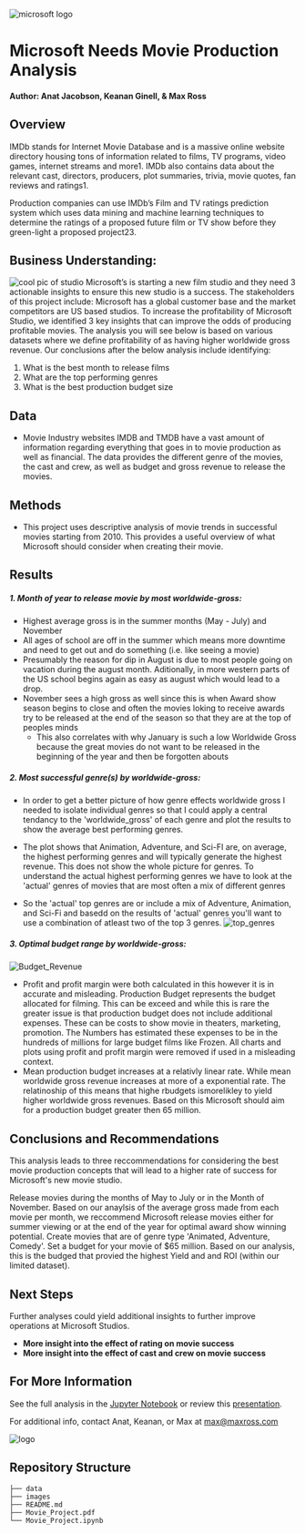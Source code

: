 ![microsoft logo](./images/Microsoft.jpg)

# Microsoft Needs Movie Production Analysis

#### Author: Anat Jacobson, Keanan Ginell, & Max Ross


## Overview
IMDb stands for Internet Movie Database and is a massive online website directory housing tons of information related to films, TV programs, video games, internet streams and more1. IMDb also contains data about the relevant cast, directors, producers, plot summaries, trivia, movie quotes, fan reviews and ratings1.

Production companies can use IMDb’s Film and TV ratings prediction system which uses data mining and machine learning techniques to determine the ratings of a proposed future film or TV show before they green-light a proposed project23.



## Business Understanding:

![cool pic of studio](./images/epic_set.jpg)
Microsoft’s is starting a new film studio and they need 3 actionable insights to ensure this new studio is a success. The stakeholders of this project include: Microsoft has a global customer base and the market competitors are US based studios. To increase the profitability of Microsoft Studio, we identified 3 key insights that can improve the odds of producing profitable movies. The analysis you will see below is based on various datasets where we define profitability of as having higher worldwide gross revenue. Our conclusions after the below analysis include identifying:

1. What is the best month to release films
2. What are the top performing genres
3. What is the best production budget size

## Data
- Movie Industry websites IMDB and TMDB have a vast amount of information regarding everything that goes in to movie production as well as financial. The data provides the different genre of the movies, the cast and crew, as well as budget and gross revenue to release the movies.

## Methods
- This project uses descriptive analysis of movie trends in successful movies starting from 2010. This provides a useful overview of what Microsoft should consider when creating their movie.

## Results

##### 1. Month of year to release movie by most worldwide-gross:

- Highest average gross is in the summer months (May - July) and November
- All ages of school are off in the summer which means more downtime and need to get out and do something (i.e. like seeing a movie)
- Presumably the reason for dip in August is due to most people going on vacation during the august month. Aditionally, in more western parts of the US school begins again as easy as august which would lead to a drop.
- November sees a high gross as well since this is when Award show season begins to close and often the movies loking to receive awards try to be released at the end of the season so that they are at the top of peoples minds
    - This also correlates with why January is such a low Worldwide Gross because the great movies do not want to   be released in the beginning of the year and then be forgotten abouts 
    
##### 2. Most successful genre(s) by worldwide-gross:
- In order to get a better picture of how genre effects worldwide gross I needed to isolate individual genres so that I could apply a central tendancy to the 'worldwide_gross' of each genre and plot the results to show the average best performing genres.

- The plot shows that Animation, Adventure, and Sci-FI are, on average, the highest performing genres and will typically generate the highest revenue. This does not show the whole picture for genres. To understand the actual highest performing genres we have to look at the 'actual' genres of movies that are most often a mix of different genres

- So the 'actual' top genres are or include a mix of Adventure, Animation, and Sci-Fi and basedd on the results of 'actual' genres you'll want to use a combination of atleast two of the top 3 genres.
![top_genres](./images/top_genres.jpg)

##### 3. Optimal budget range by worldwide-gross:

![Budget_Revenue](./images/Budget_revenue.png)
- Profit and profit margin were both calculated in this however it is in accurate and misleading. Production Budget represents the budget allocated for filming. This can be exceed and while this is rare the greater issue is that production budget does not include additional expenses. These can be costs to show movie in theaters, marketing, promotion. The Numbers has estimated these expenses to be in the hundreds of millions for large budget films like Frozen. All charts and plots using profit and profit margin were removed if used in a misleading context.
- Mean production budget increases at a relativly linear rate. While mean worldwide gross revenue increases at more of a exponential rate. The relatinoship of this means that highe rbudgets ismorelikley to yield higher worldwide gross revenues. Based on this Microsoft should aim for a production budget greater then 65 million.

## Conclusions and Recommendations
This analysis leads to three reccommendations for considering the best movie production concepts that will lead to a higher rate of success for Microsoft's new movie studio.

Release movies during the months of May to July or in the Month of November. Based on our anaylsis of the average gross made from each movie per month, we reccommend Microsoft release movies either for summer viewing or at the end of the year for optimal award show winning potential.
Create movies that are of genre type 'Animated, Adventure, Comedy'.
Set a budget for your movie of $65 million. Based on our analysis, this is the budged that provied the highest Yield and and ROI (within our limited dataset).

## Next Steps
Further analyses could yield additional insights to further improve operations at Microsoft Studios.
- **More insight into the effect of rating on movie success**
- **More insight into the effect of cast and crew on movie success**

## For More Information
See the full analysis in the [Jupyter Notebook](./Microsoft_Studios_Analysis.ipynb) or review this [presentation](./Microsoft_Studios_Analysis.pdf).

For additional info, contact Anat, Keanan, or Max at [max@maxross.com](mailto:max@maxross.com)

![logo](./images/microsoft_plain.jpg)

## Repository Structure

```
├── data
├── images
├── README.md
├── Movie_Project.pdf
└── Movie_Project.ipynb
```